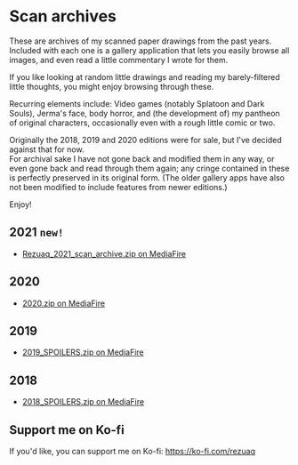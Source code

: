 # Scan archives

These are archives of my scanned paper drawings from the past years.
Included with each one is a gallery application that lets you easily browse all images,
and even read a little commentary I wrote for them.

If you like looking at random little drawings and reading my barely-filtered little thoughts, you might enjoy browsing through these.

Recurring elements include: Video games (notably Splatoon and Dark Souls), Jerma's face, body horror,
and (the development of) my pantheon of original characters, occasionally even with a rough little comic or two.

Originally the 2018, 2019 and 2020 editions were for sale, but I've decided against that for now.  
For archival sake I have not gone back and modified them in any way, or even gone back and read through them again;
any cringe contained in these is perfectly preserved in its original form.
(The older gallery apps have also not been modified to include features from newer editions.)

Enjoy!

## 2021 `new!`
* [Rezuaq_2021_scan_archive.zip on MediaFire](https://www.mediafire.com/file/6amh821ak66m3y6/Rezuaq_2021_scan_archive.zip/file)

## 2020
* [2020.zip on MediaFire](https://www.mediafire.com/file/381jm3tsrajfpcn/2020.zip/file)

## 2019
* [2019_SPOILERS.zip on MediaFire](https://www.mediafire.com/file/n0e9sq4baqsh7wy/2019_SPOILERS.zip/file)

## 2018
* [2018_SPOILERS.zip on MediaFire](https://www.mediafire.com/file/3p1c1zqqa1t73k7/2018_SPOILERS.zip/file)


## Support me on Ko-fi
If you'd like, you can support me on Ko-fi: https://ko-fi.com/rezuaq